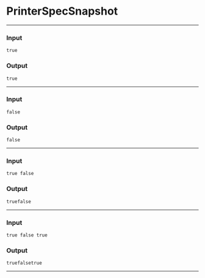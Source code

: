 # PrinterSpecSnapshot

--------------------------------------------------------------------------------

### Input
```ite
true
```

### Output
```
true
```

--------------------------------------------------------------------------------

### Input
```ite
false
```

### Output
```
false
```

--------------------------------------------------------------------------------

### Input
```ite
true false
```

### Output
```
truefalse
```

--------------------------------------------------------------------------------

### Input
```ite
true false true
```

### Output
```
truefalsetrue
```

--------------------------------------------------------------------------------
